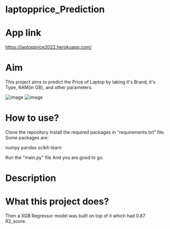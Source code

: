 # laptopprice_Prediction
# App link
https://laptopprice2022.herokuapp.com/
# Aim

This project aims to predict the Price of Laptop by taking it's Brand, it's Type, RAM(in GB), and other parameters.

![image](https://user-images.githubusercontent.com/37711056/151305368-fb4e1d44-4566-45a8-aa7e-27dc7e01dd87.png)
![image](https://user-images.githubusercontent.com/37711056/151312856-059b208c-97fc-4ed3-8694-1e1a04738539.png)


# How to use?

Clone the repository
Install the required packages in "requirements.txt" file.
Some packages are:

numpy
pandas
scikit-learn

Run the "main.py" file And you are good to go.

# Description
# What this project does?



Then a XGB Regressor model was built on top of it which had 0.87 R2_score.


